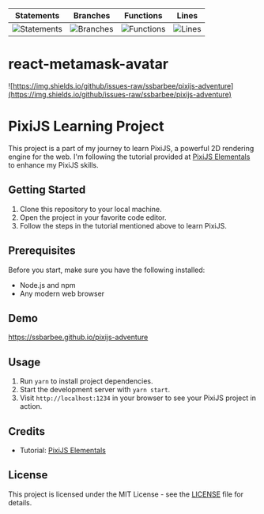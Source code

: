 | Statements                  | Branches                | Functions                 | Lines             |
| --------------------------- | ----------------------- | ------------------------- | ----------------- |
| ![Statements](https://img.shields.io/badge/statements-1.13%25-red.svg?style=flat) | ![Branches](https://img.shields.io/badge/branches-0%25-red.svg?style=flat) | ![Functions](https://img.shields.io/badge/functions-2.61%25-red.svg?style=flat) | ![Lines](https://img.shields.io/badge/lines-0.96%25-red.svg?style=flat) |

# react-metamask-avatar

![https://img.shields.io/github/issues-raw/ssbarbee/pixijs-adventure](https://img.shields.io/github/issues-raw/ssbarbee/pixijs-adventure)

# PixiJS Learning Project

This project is a part of my journey to learn PixiJS, a powerful 2D rendering engine for the web. I'm following the tutorial provided at [PixiJS Elementals](https://www.pixijselementals.com) to enhance my PixiJS skills.

## Getting Started

1. Clone this repository to your local machine.
2. Open the project in your favorite code editor.
3. Follow the steps in the tutorial mentioned above to learn PixiJS.

## Prerequisites

Before you start, make sure you have the following installed:

- Node.js and npm
- Any modern web browser

## Demo
https://ssbarbee.github.io/pixijs-adventure

## Usage

1. Run `yarn` to install project dependencies.
2. Start the development server with `yarn start`.
3. Visit `http://localhost:1234` in your browser to see your PixiJS project in action.

## Credits

- Tutorial: [PixiJS Elementals](https://www.pixijselementals.com)

## License

This project is licensed under the MIT License - see the [LICENSE](LICENSE) file for details.

